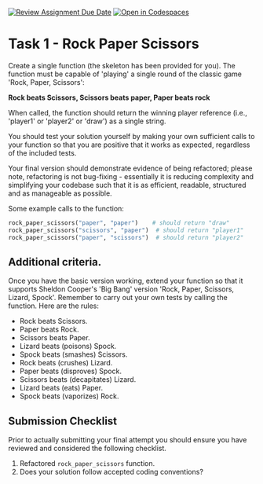 [![Review Assignment Due Date](https://classroom.github.com/assets/deadline-readme-button-22041afd0340ce965d47ae6ef1cefeee28c7c493a6346c4f15d667ab976d596c.svg)](https://classroom.github.com/a/b0z90Kzn)
[![Open in Codespaces](https://classroom.github.com/assets/launch-codespace-2972f46106e565e64193e422d61a12cf1da4916b45550586e14ef0a7c637dd04.svg)](https://classroom.github.com/open-in-codespaces?assignment_repo_id=16575901)
# Task 1 - Rock Paper Scissors  

Create a single function (the skeleton has been provided for you). The function must be capable of 'playing' a single round of the classic game 'Rock, Paper, Scissors':

**Rock beats Scissors, Scissors beats paper, Paper beats rock**

When called, the function should return the winning player reference (i.e., 'player1' or 'player2' or 'draw') as a single string.

You should test your solution yourself by making your own sufficient calls to your function so that you are positive that it works as expected, regardless of the included tests.

Your final version should demonstrate evidence of being refactored; please note, refactoring is not bug-fixing - essentially it is reducing complexity and simplifying your codebase such that it is as efficient, readable, structured and as manageable as possible.

Some example calls to the function:

```python
rock_paper_scissors("paper", "paper")    # should return "draw"
rock_paper_scissors("scissors", "paper")  # should return "player1"
rock_paper_scissors("paper", "scissors")  # should return "player2"
```

## Additional criteria.

Once you have the basic version working, extend your function so that it supports Sheldon Cooper's 'Big Bang' version 'Rock, Paper, Scissors, Lizard, Spock'. Remember to carry out your own tests by calling the function. Here are the rules:

* Rock beats Scissors.
* Paper beats Rock.
* Scissors beats Paper.
* Lizard beats (poisons) Spock.
* Spock beats (smashes) Scissors.
* Rock beats (crushes) Lizard.
* Paper beats (disproves) Spock.
* Scissors beats (decapitates) Lizard.
* Lizard beats (eats) Paper.
* Spock beats (vaporizes) Rock.
  
  
## Submission Checklist

Prior to actually submitting your final attempt you should ensure you have reviewed and considered the following checklist.


1. Refactored ```rock_paper_scissors``` function.
2. Does your solution follow accepted coding conventions?

